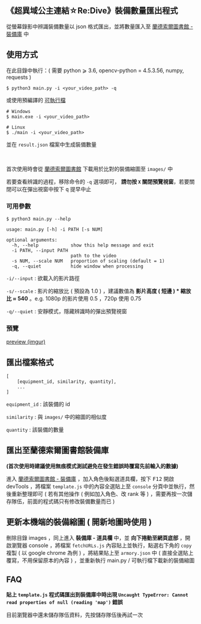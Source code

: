 《超異域公主連結☆Re:Dive》裝備數量匯出程式
---
從螢幕錄影中辨識裝備數量以 json 格式匯出，並將數量匯入至 [蘭德索爾圖書館 - 裝備庫](https://pcredivewiki.tw/Armory) 中

## 使用方式

在此目錄中執行：( 需要 python ⩾ 3.6, opencv-python = 4.5.3.56, numpy, requests )
```
$ python3 main.py -i <your_video_path> -q
```

或使用預編譯的 [可執行檔](https://github.com/rushive/PCReDive-armory-loader/releases)
```
# Windows
$ main.exe -i <your_video_path>

# Linux
$ ./main -i <your_video_path>
```

並在 `result.json` 檔案中生成裝備數量

<br>

首次使用時會從 [蘭德索爾圖書館](https://pcredivewiki.tw/) 下載用於比對的裝備縮圖至 `images/` 中

若要查看辨識的過程，移除命令的 `-q` 選項即可， **請勿按 `X` 關閉預覽視窗**，若要關閉可以在彈出視窗中按下 <kbd>q</kbd> 提早中止

### 可用參數

```
$ python3 main.py --help

usage: main.py [-h] -i PATH [-s NUM]

optional arguments:
  -h, --help            show this help message and exit
  -i PATH, --input PATH
                        path to the video
  -s NUM, --scale NUM   proportion of scaling (default = 1)
  -q, --quiet           hide window when processing
```

`-i/--input` : 欲載入的影片路徑

`-s/--scale` : 影片的縮放比 ( 預設為 1.0 ) ，建議數值為 **影片高度 ( 短邊 ) * 縮放比 ≈ 540** 。e.g. 1080p 的影片使用 0.5 ，720p 使用 0.75

`-q/--quiet` : 安靜模式，隱藏辨識時的彈出預覽視窗

### 預覽

[preview (imgur)](https://i.imgur.com/77rfO0m.gif)

## 匯出檔案格式

```
[
    [equipment_id, similarity, quantity],
    ...
]
```

`equipment_id` : 該裝備的 id

`similarity` : 與 `images/` 中的縮圖的相似度

`quantity` : 該裝備的數量

## 匯出至蘭德索爾圖書館裝備庫

**(首次使用時建議使用無痕模式測試避免在發生錯誤時覆寫先前輸入的數據)**

進入 [蘭德索爾圖書館 - 裝備庫](https://pcredivewiki.tw/Armory) ，加入角色後點選道具欄，按下 <kbd>F12</kbd> 開啟 devTools ，將檔案 `template.js` 中的內容全選貼上至 `console` 分頁中並執行，然後重新整理即可 ( 若有其他操作 ( 例如加入角色、改 rank 等 ) ，需要再按一次儲存隊伍，前面的程式碼只有修改裝備數量而已 )

## 更新本機端的裝備縮圖 ( 開新地圖時使用 )

刪除目錄 images ，同上進入 **裝備庫 - 道具欄** 中，並 **向下捲動至網頁底部** ，開啟瀏覽器 console ，將檔案 `fetchURLs.js` 內容貼上並執行，點選右下角的 `copy` 複製 ( 以 google chrome 為例 ) ，將結果貼上至 `armory.json` 中 ( 直接全選貼上覆寫，不用保留原本的內容 ) ，並重新執行 main.py / 可執行檔下載新的裝備縮圖

## FAQ

**貼上 `template.js` 程式碼匯出到裝備庫中時出現 `Uncaught TypeError: Cannot read properties of null (reading 'map')` 錯誤**

目前瀏覽器中還未儲存隊伍資料，先按儲存隊伍後再試一次
